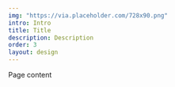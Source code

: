 ```yaml
---
img: "https://via.placeholder.com/728x90.png"
intro: Intro
title: Title
description: Description
order: 3
layout: design
---
```

Page content
